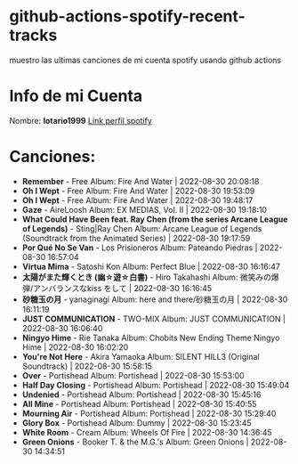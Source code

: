# github-actions-spotify-recent-tracks
muestro las ultimas canciones de mi cuenta spotify usando github actions
# Info de mi Cuenta
Nombre: **lotario1999**
[Link perfil spotify](https://open.spotify.com/user/lotario1999)
# Canciones:

- **Remember** - Free Album: Fire And Water | 2022-08-30 20:08:18
- **Oh I Wept** - Free Album: Fire And Water | 2022-08-30 19:53:09
- **Oh I Wept** - Free Album: Fire And Water | 2022-08-30 19:48:17
- **Gaze** - AireLoosh Album: EX MEDIAS, Vol. II | 2022-08-30 19:18:10
- **What Could Have Been feat. Ray Chen (from the series Arcane League of Legends)** - Sting|Ray Chen Album: Arcane League of Legends (Soundtrack from the Animated Series) | 2022-08-30 19:17:59
- **Por Qué No Se Van** - Los Prisioneros Album: Pateando Piedras | 2022-08-30 16:57:04
- **Virtua Mima** - Satoshi Kon Album: Perfect Blue | 2022-08-30 16:16:47
- **太陽がまた輝くとき (幽☆遊☆白書)** - Hiro Takahashi Album: 微笑みの爆弾/アンバランスなkiss をして | 2022-08-30 16:16:45
- **砂糖玉の月** - yanaginagi Album: here and there/砂糖玉の月 | 2022-08-30 16:11:19
- **JUST COMMUNICATION** - TWO-MIX Album: JUST COMMUNICATION | 2022-08-30 16:06:40
- **Ningyo Hime** - Rie Tanaka Album: Chobits New Ending Theme Ningyo Hime | 2022-08-30 16:02:20
- **You're Not Here** - Akira Yamaoka Album: SILENT HILL3 (Original Soundtrack) | 2022-08-30 15:58:15
- **Over** - Portishead Album: Portishead | 2022-08-30 15:53:00
- **Half Day Closing** - Portishead Album: Portishead | 2022-08-30 15:49:04
- **Undenied** - Portishead Album: Portishead | 2022-08-30 15:45:16
- **All Mine** - Portishead Album: Portishead | 2022-08-30 15:40:55
- **Mourning Air** - Portishead Album: Portishead | 2022-08-30 15:29:40
- **Glory Box** - Portishead Album: Dummy | 2022-08-30 15:23:45
- **White Room** - Cream Album: Wheels Of Fire | 2022-08-30 14:36:45
- **Green Onions** - Booker T. & the M.G.'s Album: Green Onions | 2022-08-30 14:34:51
